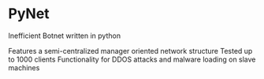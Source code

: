 # PyNet
Inefficient Botnet written in python


Features a semi-centralized manager oriented network structure
Tested up to 1000 clients
Functionality for DDOS attacks and malware loading on slave machines
